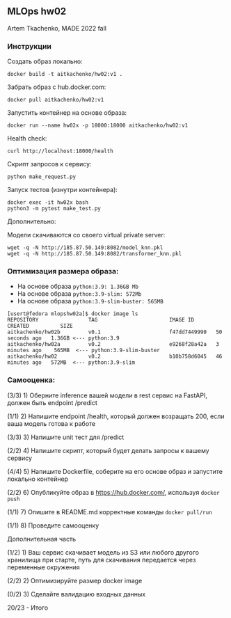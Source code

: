 
## MLOps hw02

Artem Tkachenko, MADE 2022 fall

### Инструкции

Создать образ локально:

```
docker build -t aitkachenko/hw02:v1 .
```

Забрать образ с hub.docker.com:

```
docker pull aitkachenko/hw02:v1
```

Запустить контейнер на основе образа:

```
docker run --name hw02x -p 18000:18000 aitkachenko/hw02:v1
```

Health check:

```
curl http://localhost:18000/health
```

Скрипт запросов к сервису:

```
python make_request.py
```

Запуск тестов (изнутри контейнера):
```
docker exec -it hw02x bash
python3 -m pytest make_test.py
```

Дополнительно:

Модели скачиваются со своего virtual private server:

```
wget -q -N http://185.87.50.149:8082/model_knn.pkl
wget -q -N http://185.87.50.149:8082/transformer_knn.pkl
```

### Оптимизация размера образа:

* На основе образа ```python:3.9: 1.36GB Mb```
* На основе образа ```python:3.9-slim: 572Mb```
* На основе образа ```python:3.9-slim-buster: 565MB```

```
[usert@fedora mlopshw02a]$ docker image ls
REPOSITORY                TAG                       IMAGE ID       CREATED          SIZE
aitkachenko/hw02b         v0.1                      f47dd7449990   50 seconds ago   1.36GB <--- python:3.9
aitkachenko/hw02a         v0.2                      e9268f28a42a   3 minutes ago    565MB  <--- python:3.9-slim-buster
aitkachenko/hw02          v0.2                      b10b758d6045   46 minutes ago   572MB  <--- python:3.9-slim

```

### Самооценка:

(3/3) 1) Оберните inference вашей модели в rest сервис на FastAPI, должен быть endpoint /predict 

(1/1) 2) Напишите endpoint /health, который должен возращать 200, если ваша модель готова к работе

(3/3) 3) Напишите unit тест для /predict

(2/2) 4) Напишите скрипт, который будет делать запросы к вашему сервису

(4/4) 5) Напишите Dockerfile, соберите на его основе образ и запустите локально контейнер

(2/2) 6) Опубликуйте образ в https://hub.docker.com/, используя `docker push`

(1/1) 7) Опишите в README.md корректные команды `docker pull/run`

(1/1) 8) Проведите самооценку

Дополнительная часть

(1/2) 1) Ваш сервис скачивает модель из S3 или любого другого хранилища при старте, путь для скачивания передается через переменные окружения

(2/2) 2) Оптимизируйте размер docker image

(0/2) 3) Сделайте валидацию входных данных 

20/23 - Итого

